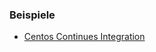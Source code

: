 

### Beispiele 
* [Centos Continues Integration](https://github.com/minishift/minishift/blob/master/centos_ci.sh)